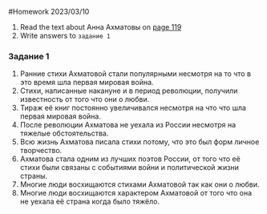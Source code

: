 #Homework 2023/03/10 

1. Read the text about Анна Ахматовы on [page 119](textbooks/первые_шаги_3.pdf)
2. Write answers to `задание 1`

### Задание 1 

1. Ранние стихи Ахматовой стали популярными несмотря на то что в это время шла первая мировая война. 
2. Стихи, написанные накануне и в период революции, получили известность от того что они о любви. 
3. Тираж её книг постоянно увеличивался несмотря на что что шла первая мировая война. 
4. После революции Ахматова не уехала из России несмотря на тяжелые обстоятельства.  
5. Всю жизнь Ахматова писала стихи потому, что это был форм личное творчество. 
6. Ахматова стала одним из лучших поэтов России, от того что её стихи были связаны с событиями войни и политической жизни страны. 
7. Многие люди восхищаются стихами Ахматовой так как они о любви. 
8. Многие люди восхищаются характером Ахматовой от того что она не уехала её страна когда было тяжёло. 
